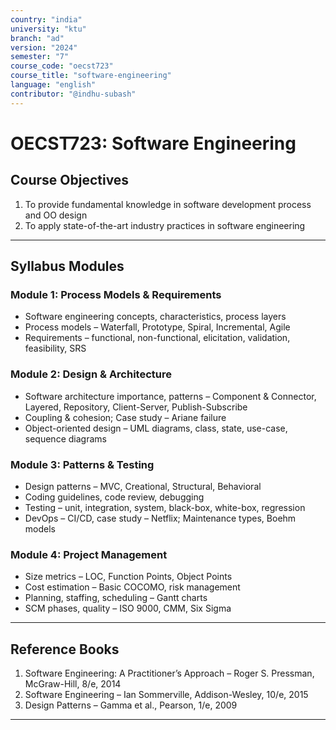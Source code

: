 ```yaml
---
country: "india"
university: "ktu"
branch: "ad"
version: "2024"
semester: "7"
course_code: "oecst723"
course_title: "software-engineering"
language: "english"
contributor: "@indhu-subash"
---
```


# OECST723: Software Engineering  

## Course Objectives

1. To provide fundamental knowledge in software development process and OO design  
2. To apply state-of-the-art industry practices in software engineering  

---

## Syllabus Modules

### Module 1: Process Models & Requirements
- Software engineering concepts, characteristics, process layers  
- Process models – Waterfall, Prototype, Spiral, Incremental, Agile  
- Requirements – functional, non-functional, elicitation, validation, feasibility, SRS  

### Module 2: Design & Architecture
- Software architecture importance, patterns – Component & Connector, Layered, Repository, Client-Server, Publish-Subscribe  
- Coupling & cohesion; Case study – Ariane failure  
- Object-oriented design – UML diagrams, class, state, use-case, sequence diagrams  

### Module 3: Patterns & Testing
- Design patterns – MVC, Creational, Structural, Behavioral  
- Coding guidelines, code review, debugging  
- Testing – unit, integration, system, black-box, white-box, regression  
- DevOps – CI/CD, case study – Netflix; Maintenance types, Boehm models  

### Module 4: Project Management
- Size metrics – LOC, Function Points, Object Points  
- Cost estimation – Basic COCOMO, risk management  
- Planning, staffing, scheduling – Gantt charts  
- SCM phases, quality – ISO 9000, CMM, Six Sigma  

---

## Reference Books

1. Software Engineering: A Practitioner’s Approach – Roger S. Pressman, McGraw-Hill, 8/e, 2014  
2. Software Engineering – Ian Sommerville, Addison-Wesley, 10/e, 2015  
3. Design Patterns – Gamma et al., Pearson, 1/e, 2009  

---
